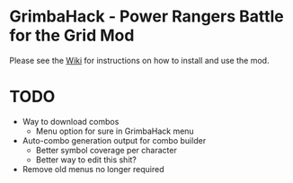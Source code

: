 # GrimbaHack - Power Rangers Battle for the Grid Mod

Please see the [Wiki](https://github.com/grimkor/GrimbaHack/wiki) for instructions on how to install and use the mod.


# TODO
- Way to download combos
  - Menu option for sure in GrimbaHack menu
- Auto-combo generation output for combo builder
  - Better symbol coverage per character
  - Better way to edit this shit?
- Remove old menus no longer required

